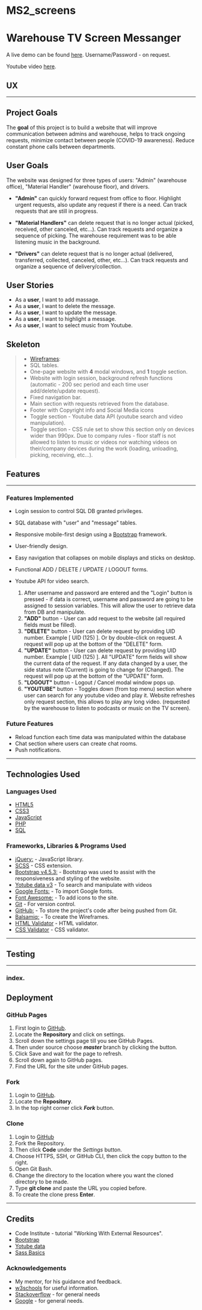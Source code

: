 # MS2_screens 
# Warehouse TV Screen Messanger

A live demo can be found [here](http://ms2.sslsupports.com/).
Username/Password - on request.

Youtube video [here](https://onisstudio.github.io/notes-and-lists-ms2/).

## UX ##

---
## Project Goals ##

The **goal** of this project is to build a website that will improve communication between admins and warehouse, helps to track ongoing requests, minimize contact between people (COVID-19 awareness). Reduce constant phone calls between departments.
 
## User Goals ##

The website was designed for three types of users: "Admin" (warehouse office), "Material Handler" (warehouse floor), and drivers.

- **"Admin"** can quickly forward request from office to floor. Highlight urgent requests, also update any request if there is a need. Can track requests that are still in progress.

- **"Material Handlers"** can delete request that is no longer actual (picked, received, other canceled, etc...). Can track requests and organize a sequence of picking. The warehouse requirement was to be able listening music in the background. 

- **"Drivers"** can delete request that is no longer actual (delivered, transferred, collected, canceled, other, etc...). Can track requests and organize a sequence of delivery/collection.

## User Stories ##

- As a **user**, I want to add massage.
- As a **user**, I want to delete the message.
- As a **user**, I want to update the message.
- As a **user**, I want to highlight a message.
- As a **user**, I want to select music from Youtube.
 
## Skeleton ##

> - [Wireframes](https://): 
> - SQL tables.
> - One-page website with **4** modal windows, and **1** toggle section.
> - Website with login session, background refresh functions (automatic - 200 sec period and each time user add/delete/update request).
> - Fixed navigation bar.
> - Main section with requests retrieved from the database.
> - Footer with Copyright info and Social Media icons
> - Toggle section - Youtube data API (youtube search and video manipulation).
> - Toggle section - CSS rule set to show this section only on devices wider than 990px. Due to company rules - floor staff is not allowed to listen to music or videos nor watching videos on their/company devices during the work (loading, unloading, picking, receiving, etc...). 


## Features ##

---
### Features Implemented ###
- Login session to control SQL DB granted privileges.
- SQL database with "user" and "message" tables.
- Responsive mobile-first design using a [Bootstrap](https://getbootstrap.com/) framework.
- User-friendly design.
- Easy navigation that collapses on mobile displays and sticks on desktop.
- Functional ADD / DELETE / UPDATE / LOGOUT forms.
- Youtube API for video search.
  
    1. After username and password are entered and the "Login" button is pressed - if data is correct, username and password are going to be assigned to session variables. This will allow the user to retrieve data from DB and manipulate.  
    2. **"ADD"** button - User can add request to the website (all required fields must be filled).
    3. **"DELETE"** button - User can delete request by providing UID number. Example [ UID (125) ]. Or by double-click on request. A request will pop up at the bottom of the "DELETE" form.
    4. **"UPDATE"** button - User can delete request by providing UID number. Example [ UID (125) ]. All "UPDATE" form fields will show the current data of the request. If any data changed by a user, the side status note (Current) is going to change for (Changed). The request will pop up at the bottom of the "UPDATE" form.
    5. **"LOGOUT"** button - Logout / Cancel modal window pops up.
    6. **"YOUTUBE"** button - Toggles down (from top menu) section where user can search for any youtube video and play it. Website refreshes only request section, this allows to play any long video. (requested by the warehouse to listen to podcasts or music on the TV screen). 

### Future Features ###

- Reload function each time data was manipulated within the database 
- Chat section where users can create chat rooms.
- Push notifications.

---

## Technologies Used

### Languages Used

-   [HTML5](https://en.wikipedia.org/wiki/HTML5)
-   [CSS3](https://en.wikipedia.org/wiki/CSS)
-   [JavaScript](https://en.wikipedia.org/wiki/JavaScript)
-   [PHP](https://en.wikipedia.org/wiki/PHP)
-   [SQL](https://en.wikipedia.org/wiki/SQL)

### Frameworks, Libraries & Programs Used

- [jQuery:](https://code.jquery.com/) - JavaScript library. 
- [SCSS](https://sass-lang.com/) - CSS extension.
- [Bootstrap v4.5.3:](https://getbootstrap.com/docs/4.5/getting-started/introduction/) - Bootstrap was used to assist with the responsiveness and styling of the website.
- [Yotube data v3](https://developers.google.com/youtube/v3) - To search and manipulate with videos
- [Google Fonts:](https://fonts.google.com/)  - To import Google fonts.
- [Font Awesome:](https://fontawesome.com/) - To add icons to the site.
- [Git](https://git-scm.com/) - For version control.
- [GitHub:](https://github.com/) - To store the project's code after being pushed from Git.
- [Balsamiq:](https://balsamiq.com/) - To create the Wireframes.
- [HTML Validator](https://validator.w3.org/nu/) - HTML validator.
- [CSS Validator](https://validator.w3.org/) - CSS validator.
---

## Testing ##
---
### index. ###


## Deployment ##

### GitHub Pages ###

1. First login to [GitHub](https://github.com/).
2. Locate the **Repository** and click on settings.
3. Scroll down the settings page till you see GitHub Pages.
4. Then under source choose **_master_** branch by clicking the button.
5. Click Save and wait for the page to refresh.
6. Scroll down again to GitHub pages.
7. Find the URL for the site under GitHub pages.

### Fork  ###

1. Login to [GitHub](https://github.com/).
2. Locate the **Repository**.
3. In the top right corner click **_Fork_** button.

### Clone  ###

1. Login to [GitHub](https://github.com/)
2. Fork the Repository.
3. Then click **Code** under the _Settings_ button.
4. Choose HTTPS, SSH, or GitHub CLI, then click the copy button to the right.
5. Open Git Bash.
6. Change the directory to the location where you want the cloned directory to be made.
7. Type **git clone** and paste the URL you copied before.
8. To create the clone press **Enter**.

---


## Credits


- Code Institute - tutorial "Working With External Resources".
- [Bootstrap](https://getbootstrap.com/)
- [Yotube data](https://developers.google.com/youtube/v3)
- [Sass Basics](https://sass-lang.com/guide)

### Acknowledgements

-   My mentor, for his guidance and feedback.
-   [w3schools](https://www.w3schools.com/default.asp) for useful information.
-   [Stackoverflow](https://stackoverflow.com/) - for general needs
-   [Google](https://www.google.com/) - for general needs.
